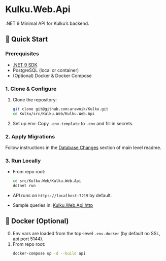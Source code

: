 ﻿# Kulku.Web.Api

.NET 9 Minimal API for Kulku’s backend.


## 🚀 Quick Start

### Prerequisites
- [.NET 9 SDK](https://dotnet.microsoft.com/download/dotnet/9.0)
- PostgreSQL (local or container)
- (Optional) Docker & Docker Compose


### 1. Clone & Configure

1. Clone the repository:
   ```bash
   git clone git@github.com:arawnik/Kulku.git
   cd Kulku/src/Kulku.Web/Kulku.Web.Api
   ```
2. Set up env:
   Copy `.env.template` to `.env` and fill in secrets.


### 2. Apply Migrations

Follow instructions in the [Database Changes](../../../README.md#-database-changes) section of main level readme.


### 3. Run Locally

- From repo root:
   ```bash
   cd src/Kulku.Web/Kulku.Web.Api
   dotnet run
   ```

- API runs on `https://localhost:7219` by default.
- Sample queries in: [Kulku.Web.Api.http](Kulku.Web.Api.http)


## 🐳 Docker (Optional)

0. Env vars are loaded from the top-level `.env.docker` (by default no SSL, api port 5144).
1. From repo root:
   ```bash
   docker-compose up -d --build api
   ```

